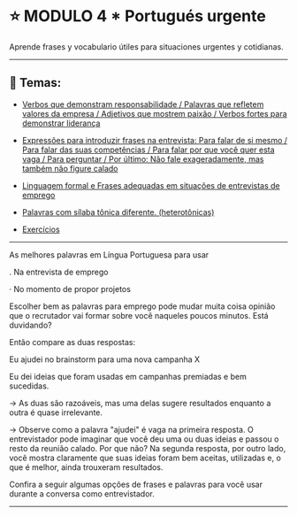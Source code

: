 # :star: MODULO 4 * Portugués urgente

Aprende frases y vocabulario útiles para situaciones urgentes y cotidianas.

---

## :book: Temas:

- [Verbos que demonstram responsabilidade / Palavras que refletem valores da empresa / Adjetivos que mostrem paixão / Verbos fortes para demonstrar liderança](https://github.com/eugenia1984/trabajaParaBrasil/blob/main/modulo4/tema1.md)

- [Expressões para introduzir frases na entrevista: Para falar de si mesmo / Para falar das suas competências / Para falar por que você quer esta vaga / Para perguntar / Por último: Não fale exageradamente, mas também não figure calado](https://github.com/eugenia1984/trabajaParaBrasil/blob/main/modulo4/tema2.md)

- [Linguagem formal e Frases adequadas em situações de entrevistas de emprego](https://github.com/eugenia1984/trabajaParaBrasil/blob/main/modulo4/tema3.md)

-  [Palavras com sílaba tônica diferente. (heterotônicas)](https://github.com/eugenia1984/trabajaParaBrasil/blob/main/modulo4/tema5.md)
  
- [Exercícios](https://github.com/eugenia1984/trabajaParaBrasil/blob/main/modulo4/tema4.md)
  
---

As melhores palavras em Língua Portuguesa para usar

. Na entrevista de emprego

· No momento de propor projetos

Escolher bem as palavras para emprego pode mudar muita coisa opinião que o recrutador vai
formar sobre você naqueles poucos minutos. Está duvidando?

Então compare as duas respostas:

Eu ajudei no brainstorm para uma nova campanha X

Eu dei ideias que foram usadas em campanhas premiadas e bem sucedidas.

-> As duas são razoáveis, mas uma delas sugere resultados enquanto a outra é quase
irrelevante.

-> Observe como a palavra "ajudei" é vaga na primeira resposta. O entrevistador pode imaginar que você deu uma ou duas ideias e passou o resto da reunião calado. Por que não? Na
segunda resposta, por outro lado, você mostra claramente que suas ideias foram bem aceitas,
utilizadas e, o que é melhor, ainda trouxeram resultados.

Confira a seguir algumas opções de frases e palavras para você usar durante a conversa como
entrevistador.

---
